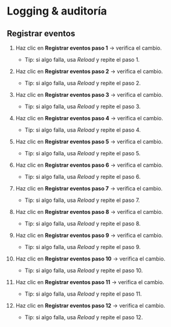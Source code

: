# Logging & auditoría

## Registrar eventos

1. Haz clic en **Registrar eventos paso 1** → verifica el cambio.

    - Tip: si algo falla, usa *Reload* y repite el paso 1.

2. Haz clic en **Registrar eventos paso 2** → verifica el cambio.

    - Tip: si algo falla, usa *Reload* y repite el paso 2.

3. Haz clic en **Registrar eventos paso 3** → verifica el cambio.

    - Tip: si algo falla, usa *Reload* y repite el paso 3.

4. Haz clic en **Registrar eventos paso 4** → verifica el cambio.

    - Tip: si algo falla, usa *Reload* y repite el paso 4.

5. Haz clic en **Registrar eventos paso 5** → verifica el cambio.

    - Tip: si algo falla, usa *Reload* y repite el paso 5.

6. Haz clic en **Registrar eventos paso 6** → verifica el cambio.

    - Tip: si algo falla, usa *Reload* y repite el paso 6.

7. Haz clic en **Registrar eventos paso 7** → verifica el cambio.

    - Tip: si algo falla, usa *Reload* y repite el paso 7.

8. Haz clic en **Registrar eventos paso 8** → verifica el cambio.

    - Tip: si algo falla, usa *Reload* y repite el paso 8.

9. Haz clic en **Registrar eventos paso 9** → verifica el cambio.

    - Tip: si algo falla, usa *Reload* y repite el paso 9.

10. Haz clic en **Registrar eventos paso 10** → verifica el cambio.

    - Tip: si algo falla, usa *Reload* y repite el paso 10.

11. Haz clic en **Registrar eventos paso 11** → verifica el cambio.

    - Tip: si algo falla, usa *Reload* y repite el paso 11.

12. Haz clic en **Registrar eventos paso 12** → verifica el cambio.

    - Tip: si algo falla, usa *Reload* y repite el paso 12.
